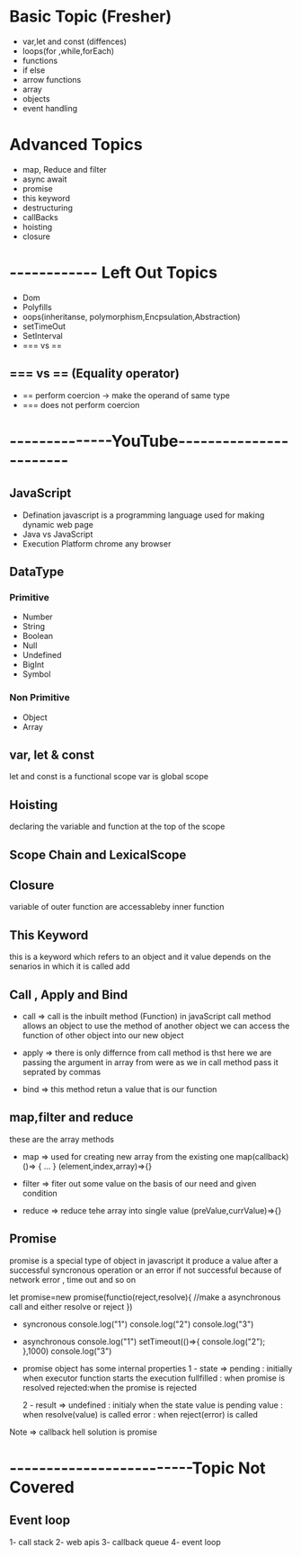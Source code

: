 # Basic Topic (Fresher)

- var,let and const (diffences)
- loops(for ,while,forEach)
- functions
- if else
- arrow functions
- array
- objects
- event handling

# Advanced Topics

- map, Reduce and filter
- async await
- promise
- this keyword
- destructuring
- callBacks
- hoisting
- closure

# ------------ Left Out Topics

- Dom
- Polyfills
- oops(inheritanse, polymorphism,Encpsulation,Abstraction)
- setTimeOut
- SetInterval
- === vs ==

## === vs == (Equality operator)

- == perform coercion -> make the operand of same type
- === does not perform coercion

# --------------YouTube-----------------------

## JavaScript

- Defination
  javascript is a programming language used for making dynamic web page
- Java vs JavaScript
- Execution Platform
  chrome
  any browser

## DataType

### Primitive

- Number
- String
- Boolean
- Null
- Undefined
- BigInt
- Symbol

### Non Primitive

- Object
- Array

## var, let & const

let and const is a functional scope
var is global scope

## Hoisting

declaring the variable and function at the top of the scope

## Scope Chain and LexicalScope

## Closure

variable of outer function are accessableby inner function

## This Keyword

this is a keyword which refers to an object and it value depends on the senarios in which it is called
add

## Call , Apply and Bind

- call =>
  call is the inbuilt method (Function) in javaScript
  call method allows an object to use the method of another object
  we can access the function of other object into our new object

- apply =>
  there is only differnce from call method is thst here we are passing the argument in array from were as we in call method pass it seprated by commas

- bind =>
  this method retun a value that is our function

## map,filter and reduce

these are the array methods

- map =>
  used for creating new array from the existing one
  map(callback) ()=> { ... }
  (element,index,array)=>{}

- filter =>
  fiter out some value on the basis of our need and given condition

- reduce =>
  reduce tehe array into single value
  (preValue,currValue)=>{}

## Promise

promise is a special type of object in javascript
it produce a value after a successful syncronous operation
or an error if not successful because of network error , time out and so on

let promise=new promise(functio(reject,resolve){
//make a asynchronous call and either resolve or reject
})

- syncronous
  console.log("1")
  console.log("2")
  console.log("3")

- asynchronous
  console.log("1")
  setTimeout(()=>{
  console.log("2");
  },1000)
  console.log("3")

- promise object has some internal properties
  1 - state =>
  pending : initially when executor function starts the execution
  fullfilled : when promise is resolved
  rejected:when the promise is rejected

  2 - result =>
  undefined : initialy when the state value is pending
  value : when resolve(value) is called
  error : when reject(error) is called

Note => callback hell solution is promise

# -------------------------Topic Not Covered

## Event loop

1- call stack
2- web apis
3- callback queue
4- event loop
